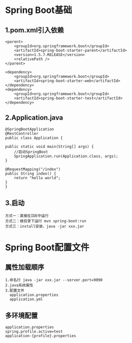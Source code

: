 Spring Boot基础
===
1.pom.xml引入依赖
---

	<parent>
		<groupId>org.springframework.boot</groupId>
		<artifactId>spring-boot-starter-parent</artifactId>
		<version>1.5.7.RELEASE</version>
		<relativePath />
	</parent>

	<dependency>
		<groupId>org.springframework.boot</groupId>
		<artifactId>spring-boot-starter-web</artifactId>
	</dependency>
	<dependency>
		<groupId>org.springframework.boot</groupId>
		<artifactId>spring-boot-starter-test</artifactId>
	</dependency>
2.Application.java
---
	@SpringBootApplication
	@RestController
	public class Application {

	public static void main(String[] args) {
		//启动SpringBoot
		SpringApplication.run(Application.class, args);
	}
	
	@RequestMapping("/index")
	public String index() {
		return "hello world";
	}
	}
3.启动
---
	方式一：直接在IDE中运行
	方式二：根目录下运行 mvn spring-boot:run
	方式三：install安装，java -jar xxx.jar

Spring Boot配置文件
===

属性加载顺序
---
	1.命名行 java -jar xxx.jar --server.port=9090
	2.java系统属性 
	3.配置文件
	  application.properties
	  application.yml
多环境配置
---
	application.properties
	spring.profile.active=test
	application-{profile}.properties
